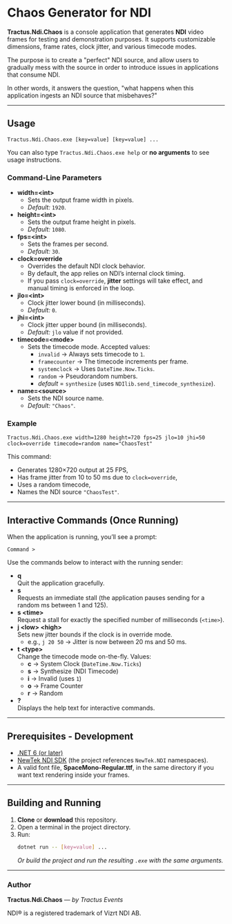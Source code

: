 ﻿# Chaos Generator for NDI

**Tractus.Ndi.Chaos** is a console application that generates **NDI** video frames for testing and demonstration purposes. It supports customizable dimensions, frame rates, clock jitter, and various timecode modes.

The purpose is to create a "perfect" NDI source, and allow users to gradually mess with the source in order to introduce issues in applications that consume NDI.

In other words, it answers the question, "what happens when this application ingests an NDI source that misbehaves?"

---

## Usage

```
Tractus.Ndi.Chaos.exe [key=value] [key=value] ...
```

You can also type `Tractus.Ndi.Chaos.exe help` or **no arguments** to see usage instructions.

### Command-Line Parameters

- **width=&lt;int&gt;**
  - Sets the output frame width in pixels.
  - *Default:* `1920`.
- **height=&lt;int&gt;**
  - Sets the output frame height in pixels.
  - *Default:* `1080`.
- **fps=&lt;int&gt;**
  - Sets the frames per second.
  - *Default:* `30`.
- **clock=override**
  - Overrides the default NDI clock behavior.  
  - By default, the app relies on NDI’s internal clock timing.  
  - If you pass `clock=override`, **jitter** settings will take effect, and manual timing is enforced in the loop.
- **jlo=&lt;int&gt;**
  - Clock jitter lower bound (in milliseconds).
  - *Default:* `0`.
- **jhi=&lt;int&gt;**
  - Clock jitter upper bound (in milliseconds).
  - *Default:* `jlo` value if not provided.
- **timecode=&lt;mode&gt;**
  - Sets the timecode mode. Accepted values:
    - `invalid` &rarr; Always sets timecode to `1`.
    - `framecounter` &rarr; The timecode increments per frame.
    - `systemclock` &rarr; Uses `DateTime.Now.Ticks`.
    - `random` &rarr; Pseudorandom numbers.
    - *default* = `synthesize` (uses `NDIlib.send_timecode_synthesize`).
- **name=&lt;source&gt;**
  - Sets the NDI source name.
  - *Default:* `"Chaos"`.

### Example

```
Tractus.Ndi.Chaos.exe width=1280 height=720 fps=25 jlo=10 jhi=50 clock=override timecode=random name="ChaosTest"
```

This command:
- Generates 1280×720 output at 25 FPS,
- Has frame jitter from 10 to 50 ms due to `clock=override`,
- Uses a random timecode,
- Names the NDI source `"ChaosTest"`.

---

## Interactive Commands (Once Running)

When the application is running, you’ll see a prompt:  
```
Command >
```
Use the commands below to interact with the running sender:

- **q**  
  Quit the application gracefully.
- **s**  
  Requests an immediate stall (the application pauses sending for a random ms between 1 and 125).
- **s &lt;time&gt;**  
  Request a stall for exactly the specified number of milliseconds (`<time>`).
- **j &lt;low&gt; &lt;high&gt;**  
  Sets new jitter bounds if the clock is in override mode.
  - e.g., `j 20 50` → Jitter is now between 20 ms and 50 ms.
- **t &lt;type&gt;**  
  Change the timecode mode on-the-fly. Values:
  - **c** → System Clock (`DateTime.Now.Ticks`)
  - **s** → Synthesize (NDI Timecode)
  - **i** → Invalid (uses `1`)
  - **o** → Frame Counter
  - **r** → Random
- **?**  
  Displays the help text for interactive commands.

---

## Prerequisites - Development

- [.NET 6 (or later)](https://dotnet.microsoft.com/download)
- [NewTek NDI SDK](https://ndi.tv/sdk/) (the project references `NewTek.NDI` namespaces).
- A valid font file, **SpaceMono-Regular.ttf**, in the same directory if you want text rendering inside your frames.

----

## Building and Running

1. **Clone** or **download** this repository.
2. Open a terminal in the project directory.
3. Run:
   ```bash
   dotnet run -- [key=value] ...
   ```
   *Or build the project and run the resulting `.exe` with the same arguments.*
---

### Author

**Tractus.Ndi.Chaos** — *by Tractus Events*

NDI® is a registered trademark of Vizrt NDI AB.